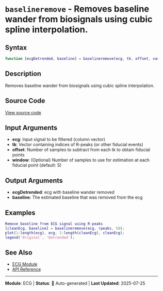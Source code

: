 # `baselineremove` - Removes baseline wander from biosignals using cubic spline interpolation.

## Syntax

```matlab
function [ecgDetrended, baseline] = baselineremove(ecg, tk, offset, varargin)
```

## Description

Removes baseline wander from biosignals using cubic spline interpolation.

## Source Code

[View source code](../../../src/ecg/baselineremove.m)

## Input Arguments

- **ecg**: Input signal to be filtered (column vector)
- **tk**: Vector containing indices of R-peaks (or other fiducial events)
- **offset**: Number of samples to subtract from each tk to obtain fiducial points
- **window**: (Optional) Number of samples to use for estimation at each fiducial point (default: 5)

## Output Arguments

- **ecgDetrended**: ecg with baseline wander removed
- **baseline**: The estimated baseline that was removed from the ecg

## Examples

```matlab
Remove baseline from ECG signal using R-peaks
[cleanEcg, baseline] = baselineremove(ecg, rpeaks, 50);
plot(1:length(ecg), ecg, 1:length(cleanEcg), cleanEcg);
legend('Original', 'Detrended');
```

## See Also

- [ECG Module](README.md)
- [API Reference](../README.md)

---

**Module**: ECG | **Status**: 🔄 Auto-generated | **Last Updated**: 2025-07-25
